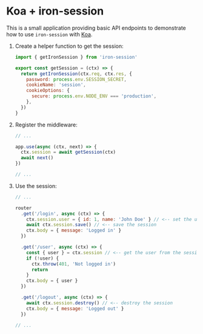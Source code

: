 # Koa + iron-session

This is a small application providing basic API endpoints to demonstrate how to
use `iron-session` with [Koa](https://koajs.com/).

1. Create a helper function to get the session:

   ```js
   import { getIronSession } from 'iron-session'

   export const getSession = (ctx) => {
     return getIronSession(ctx.req, ctx.res, {
       password: process.env.SESSION_SECRET,
       cookieName: 'session',
       cookieOptions: {
         secure: process.env.NODE_ENV === 'production',
       },
     })
   }
   ```

2. Register the middleware:

   ```js
   // ...

   app.use(async (ctx, next) => {
     ctx.session = await getSession(ctx)
     await next()
   })

   // ...
   ```

3. Use the session:

   ```js
   // ...

   router
     .get('/login', async (ctx) => {
       ctx.session.user = { id: 1, name: 'John Doe' } // <-- set the user in the session
       await ctx.session.save() // <-- save the session
       ctx.body = { message: 'Logged in' }
     })

     .get('/user', async (ctx) => {
       const { user } = ctx.session // <-- get the user from the session
       if (!user) {
         ctx.throw(401, 'Not logged in')
         return
       }
       ctx.body = { user }
     })

     .get('/logout', async (ctx) => {
       await ctx.session.destroy() // <-- destroy the session
       ctx.body = { message: 'Logged out' }
     })

   // ...
   ```
